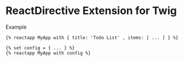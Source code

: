 ReactDirective Extension for Twig
=================================

Example

```twig
{% reactapp MyApp with { title: 'Todo List' , items: [ ... ] } %}

{% set config = { ... } %}
{% reactapp MyApp with config %}
```

